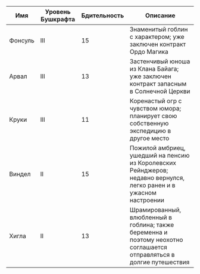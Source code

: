 | Имя | Уровень Бушкрафта | Бдительность | Описание |
| ---- | ---- | ---- | ---- |
| Фонсуль | III | 15 | Знаменитый гоблин с характером; уже заключен контракт Ордо Магика |
| Арвал | III | 13 | Застенчивый юноша из Клана Байага; уже заключен контракт запасным в Солнечной Церкви |
| Круки | III | 11 | Коренастый огр с чувством юмора; планирует свою собственную экспедицию в другое место |
| Виндел | II | 15 | Пожилой амбриец, ушедший на пенсию из Королевских Рейнджеров; недавно вернулся, легко ранен и в ужасном настроении |
| Хигла | II | 13 | Шрамированный, влюбленный в гоблина; также беременна и поэтому неохотно соглашается отправляться в долгие путешествия |